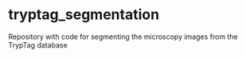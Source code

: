 # tryptag_segmentation
Repository with code for segmenting the microscopy images from the TrypTag database
